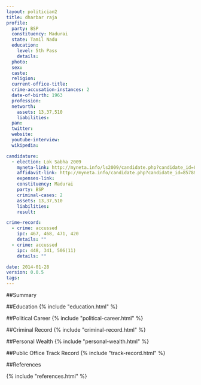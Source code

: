 ```yaml
---
layout: politician2
title: dharbar raja
profile: 
  party: BSP
  constituency: Madurai
  state: Tamil Nadu
  education: 
    level: 5th Pass
    details: 
  photo: 
  sex: 
  caste: 
  religion: 
  current-office-title: 
  crime-accusation-instances: 2
  date-of-birth: 1963
  profession: 
  networth: 
    assets: 13,37,510
    liabilities: 
  pan: 
  twitter: 
  website: 
  youtube-interview: 
  wikipedia: 

candidature: 
  - election: Lok Sabha 2009
    myneta-link: http://myneta.info/ls2009/candidate.php?candidate_id=8578
    affidavit-link: http://myneta.info/candidate.php?candidate_id=8578&scan=original
    expenses-link: 
    constituency: Madurai 
    party: BSP
    criminal-cases: 2
    assets: 13,37,510
    liabilities: 
    result:  

crime-record: 
  - crime: accussed
    ipc: 467, 468, 471, 420
    details: "" 
  - crime: accussed
    ipc: 448, 341, 506(11)
    details: "" 

date: 2014-01-28
version: 0.0.5
tags: 
---
```

##Summary


##Education
{% include "education.html" %}


##Political Career
{% include "political-career.html" %}


##Criminal Record
{% include "criminal-record.html" %}


##Personal Wealth
{% include "personal-wealth.html" %}


##Public Office Track Record
{% include "track-record.html" %}


##References


{% include "references.html" %}
